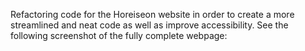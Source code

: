 Refactoring code for the Horeiseon website in order to create a more streamlined and neat code as well as improve accessibility. 
See the following screenshot of the fully complete webpage: 